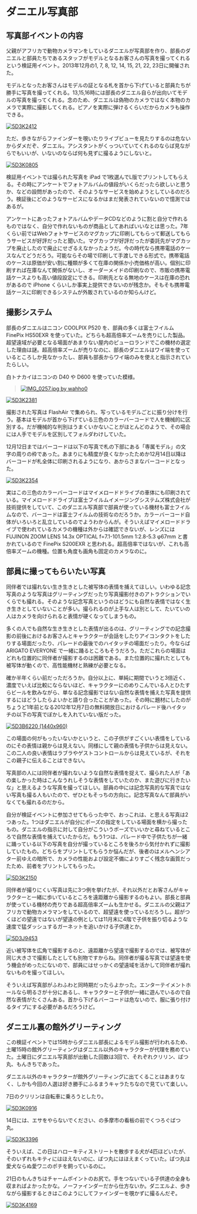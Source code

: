 # ダニエル写真部

## 写真部イベントの内容

父親がアフリカで動物カメラマンをしているダニエルが写真部を作り、部長のダニエルと部員たちであるスタッフがモデルとなるお客さんの写真を撮ってくれるという検証用イベント。2013年12月の1, 7, 8, 12, 14, 15, 21, 22, 23日に開催された。

モデルとなったお客さんはモデルの証となる札を首から下げていると部員たちが勝手に写真を撮ってくれる。13,15,16時には部長のダニエル自らが出向いてモデルの写真を撮ってくれる。念のため、ダニエルは偽物のカメラではなく本物のカメラで実際に撮影してくれる。ピアノを実際に弾けるくらいだからカメラも操作できる。

[![5D3K2412](http://farm4.staticflickr.com/3818/11353884364_7ce5088b9f.jpg)](http://www.flickr.com/photos/ohtake_tomohiro/11353884364/)

ただ、歩きながらファインダーを覗いたりライブビューを見たりするのは危ないからダメだぞ、ダニエル。アシスタントがくっついていてくれるのならば見ながらでもいいが、いないのならば何も見ずに撮るようにしないと。

[![5D3K0805](http://farm8.staticflickr.com/7399/11267914526_de53ebe1f8.jpg)](http://www.flickr.com/photos/ohtake_tomohiro/11267914526/)

検証用イベントでは撮られた写真を iPad で1枚選んでL版でプリントしてもらえる。その時にアンケートでフォトアルバムの値段がいくらだったら欲しいと思うか、などの設問があったので、そのようなサービスを始めようとしているのだろう。検証後にどのようなサービスになるかはまだ発表されていないので憶測ではあるが。

アンケートにあったフォトアルバムやデータCDなどのように割と自分で作れるものではなく、自分で作れないものが商品としてあればいいなとは思った。7年くらい前ではWebフォトサービスのマグカップに印刷してもらって郵送してもらうサービスが好評だったと聞いた。マグカップが好評だったが委託先がマグカップを廃止したので廃止にせざるえなかったようだ。今の時代なら携帯電話のケースなんてどうだろう。可能ならその場で印刷して手渡しできる形式で。携帯電話のケースは原価が安い割に種類が多くて在庫の関係か小売価格が高い。個別に印刷すれば在庫なんて関係がないし、オーダーメイドの印刷なので、市販の携帯電話ケースよりも高い値段設定にできる。印刷先となる無地のケースは在庫の恐れがあるので iPhone くらいしか事実上提供できないのが残念か。そもそも携帯電話ケースに印刷できるシステムが外販されているのか知らんけど。

## 撮影システム

部長のダニエルはニコン COOLPIX P520 を、部員の多くは富士フイルム FinePix HS50EXR を使っていた。どちらも超高倍率ズームを売りにした製品。超望遠域が必要となる場面があまりない屋内のピューロランドでこの機材の選定した理由は謎。超高倍率ズームが売りなのに、部長のダニエルはワイ端を使っているところしか見なかったし、部員も部長からワイ端のみを使えと指示されていたらしい。

白トナカイはニコンの D40 や D600 を使っていた模様。

> [![IMG_0257.jpg by wahho0](http://farm6.staticflickr.com/5539/11152848313_0403b76556.jpg)](http://www.flickr.com/photos/wahho/11152848313/)

[![5D3K2381](http://farm8.staticflickr.com/7336/11353943803_1ba0c8b06a.jpg)](http://www.flickr.com/photos/ohtake_tomohiro/11353943803/)

撮影された写真は FlashAir で集められ、写っているモデルごとに振り分けを行う。基本はモデルが首から下げている三色のカラーバーコードで人を機械的に区別する。だが機械的な判別はうまくいかないことがほとんどのようで、その場合には人手でモデルを区別してフォルダわけしていた。

12月12日まではバーコードは以下の写真で札の下部にある「専属モデル」の文字の周りの枠であった。あまりにも精度が良くなかったためか12月14日以降はバーコードが札全体に印刷されるようになり、あからさまなバーコードとなった。

[![5D3K2354](http://farm8.staticflickr.com/7393/11353946403_4c475d88b7.jpg)](http://www.flickr.com/photos/ohtake_tomohiro/11353946403/)

実はこの三色のカラーバーコードはマイメロードドライブの車体にも印刷されている。マイメロードドライブは富士フイルムイメージングシステムズ株式会社が技術提供をしていて、このダニエル写真部で部員が使っている機材も富士フイルムなので、バーコードは富士フイルムの技術なのだろうか。カラーバーコード自体がいろいろと乱立しているのでようわからんが。そういえばマイメロードドライブで使われているカメラの機種は外からは確認できないが、レンズには FUJINON ZOOM LENS 14.3x OPTICAL f=7.1-101.5mm 1:2.8-5.3 φ67mm と書かれているので FinePix S200EXR と思われる。超高倍率ではないが、これも高倍率ズームの機種。位置も角度も画角も固定のカメラなのに。

## 部員に撮ってもらいたい写真

同伴者では撮れない生き生きとした被写体の表情を捕えてほしい。いわゆる記念写真のような写真はグリーティングだったり写真撮影付きのアトラクションでいくらでも撮れる。そのような記念写真というのはどうにも自然な表情ではなく生き生きとしていないことが多い。撮られるのが上手な人は別として、たいていの人はカメラを向けられると表情が硬くなってしまうもの。

多くの人でも自然な生き生きとした表情が出るのは、グリーティングでの記念撮影の前後におけるお客さんとキャラクターが会話をしたりアイコンタクトをしたりする場面だったり、パレードの最後でのハイタッチの場面だったり。今ならば ARIGATO EVERYONE で一緒に踊るところもそうだろう。ただこれらの場面はどれも位置的に同伴者が撮影するのは困難である。また位置的に撮れたとしても被写体が動くので、高性能機材と熟練が必要となる。

確か半年くらい前だっただろうか。自分以上に、単純に期間でいうと3倍近く、濃度でいえば比較にならないほど、キャラクターにのめりこんでいる人とひたすらビールを飲みながら、単なる記念撮影ではない自然な表情を捕えた写真を提供するにはどうしたらよいかと語り合ったことがあった。その時に題材にしたのがちょうど1年前となる2012年12月7日の無料開放日におけるパレード後ハイタッチの以下の写真でぼかしを入れていない版だった。

[![5D3B6220 (1440x960)](https://lh4.googleusercontent.com/-TdyTuOf3RZI/UMKheTTImaI/AAAAAAAAF2E/3nUDV5k4Kro/s500/5D3B6220%2520%25281440x960%2529.jpg)](https://picasaweb.google.com/lh/photo/GgC4-AA4gWgo16XDyPa4ytMTjNZETYmyPJy0liipFm0?feat=embedwebsite)

この場面の何がもったいないかというと、この子供がすごくいい表情をしているのにその表情は親からは見えない。同様にして親の表情も子供からは見えない。この二人の良い表情はラブラやゲストコントロールからは見えているが、それをこの親子に伝えることはできない。

写真部の人には同伴者が撮れないような自然な表情を捉えて、撮られた人が「あの楽しかった時はこんなうれしそうな表情をしていたのか、また遊びに行きたいな」と思えるような写真を撮ってほしい。部員の中には記念写真的な写真ではない写真も撮る人もいたので、ぜひともそっちの方向に。記念写真なんて部員がいなくても撮れるのだから。

自分が検証イベントに参加させてもらった中で、おっこれは、と思える写真は2つあった。1つはダニエルが自分にポーズの指定をしている場面を横から撮ったもの。ダニエルの指示に対して自分がこういうポーズでいいかと尋ねているところで自然な表情を捕えていたからだ。もう1つは、パレード中で子供たちが一緒に踊っている以下の写真を自分が撮っているところを後ろから気付かれずに撮影していたもの。どちらをプリントしてもらうか悩んだが、後者のはメルヘンシアター前ゆえの暗所で、カメラの性能および設定不備によりすごく残念な画質だったため、前者をプリントしてもらった。

[![5D3K2150](http://farm8.staticflickr.com/7315/11353858116_bca3f2dabf.jpg)](http://www.flickr.com/photos/ohtake_tomohiro/11353858116/)

同伴者が撮りにくい写真は先に3つ例を挙げたが、それ以外だとお客さんがキャラクターと一緒に歩いているところを遠距離から撮影するのもよい。部長と部員が使っている機材の売りである超高倍率ズームも生かせる。ダニエルの父親はアフリカで動物カメラマンをしているので、超望遠を使っているだろうし。超がつくほどの望遠ではないが望遠の例としては11月末に4階で子供を振り切るような速度で猛ダッシュするガーネットを追いかける子供達とか。

[![5D3J9453](http://farm6.staticflickr.com/5519/11150820894_039753f6bb.jpg)](http://www.flickr.com/photos/ohtake_tomohiro/11150820894/)

近い被写体を広角で撮影するのと、遠距離から望遠で撮影するのでは、被写体が同じ大きさで撮影したとしても別物ですからね。同伴者が撮る写真では望遠を使う機会がめったにないので、部員にはせっかくの望遠域を活かして同伴者が撮れないものを撮ってほしい。

そういえば写真部がふわふわと同時期だったらよかった。エンターテイメントホールなら明るさが十分にあるし、キャラクターと子供が一緒に遊んでいるので自然な表情がたくさんある。首から下げるバーコードは危ないので、服に張り付けるタイプにする必要があるだろうけど。

## ダニエル裏の館外グリーティング

この検証イベントでは15時からダニエル部長によるモデル撮影が行われるため、土曜15時の館外グリーティングはダニエル以外のキャラクターが代理を務めていた。土曜日にダニエル写真部が出動した回数は3回で、それぞれクリリン、ばつ丸、もんきちであった。

ダニエル以外のキャラクターが館外グリーティングに出てくることはあまりなく、しかも今回の人選は好き勝手にふるまうキャラたちなので見ていて楽しい。

7日のクリリンは自転車に乗ろうとしたり。

[![5D3K0916](http://farm6.staticflickr.com/5485/11267975373_557e61af64.jpg)](http://www.flickr.com/photos/ohtake_tomohiro/11267975373/)

14日には、エサをやらないでください、の多摩市の看板の前でくつろぐばつ丸。

[![5D3K3396](http://farm4.staticflickr.com/3727/11377200116_5c77312515.jpg)](http://www.flickr.com/photos/ohtake_tomohiro/11377200116/)

そういえば、この日はハローキティストリートを散歩する犬が4匹ほどいたが、そのいずれもキティにはほえないのに、ばつ丸にはほえまくっていた。ばつ丸は愛犬ならぬ愛ワニのポチを飼っているのに。

21日のもんきちはチャームポイントのお尻で。手をつないでいる子供達の全身も収まればよかったかな。ノーファインダーだから仕方ないか。ダニエルよ、歩きながら撮影するときはこのようにしてファインダーを覗かずに撮るんだぞ。

[![5D3K4169](http://farm4.staticflickr.com/3717/11486583234_906887a989.jpg)](http://www.flickr.com/photos/ohtake_tomohiro/11486583234/)
